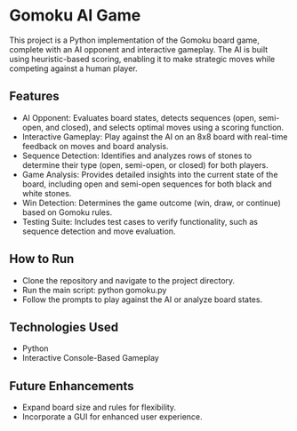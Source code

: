 # Gomoku AI Game

This project is a Python implementation of the Gomoku board game, complete with an AI opponent and interactive gameplay. The AI is built using heuristic-based scoring, enabling it to make strategic moves while competing against a human player.

## Features
 - AI Opponent: Evaluates board states, detects sequences (open, semi-open, and closed), and selects optimal moves using a scoring function.
 - Interactive Gameplay: Play against the AI on an 8x8 board with real-time feedback on moves and board analysis.
 - Sequence Detection: Identifies and analyzes rows of stones to determine their type (open, semi-open, or closed) for both players.
 - Game Analysis: Provides detailed insights into the current state of the board, including open and semi-open sequences for both black and white stones.
 - Win Detection: Determines the game outcome (win, draw, or continue) based on Gomoku rules.
 - Testing Suite: Includes test cases to verify functionality, such as sequence detection and move evaluation.

## How to Run
- Clone the repository and navigate to the project directory.
- Run the main script: python gomoku.py
- Follow the prompts to play against the AI or analyze board states.

## Technologies Used
- Python
- Interactive Console-Based Gameplay

## Future Enhancements
- Expand board size and rules for flexibility.
- Incorporate a GUI for enhanced user experience.

